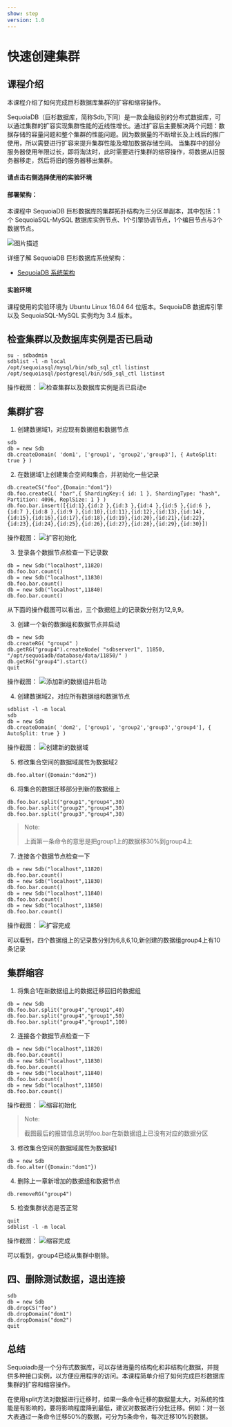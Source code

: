 ```yaml
---
show: step
version: 1.0 
---
```


# 快速创建集群

## 课程介绍

本课程介绍了如何完成巨杉数据库集群的扩容和缩容操作。

SequoiaDB（巨杉数据库，简称Sdb,下同）是一款金融级别的分布式数据库，可以通过集群的扩容实现集群性能的近线性增长。通过扩容后主要解决两个问题：数据存储的容量问题和整个集群的性能问题。因为数据量的不断增长及上线后的推广使用，所以需要进行扩容来提升集群性能及增加数据存储空间。
当集群中的部分服务器使用年限过长，即将淘汰时，此时需要进行集群的缩容操作，将数据从旧服务器移走，然后将旧的服务器移出集群。

#### 请点击右侧选择使用的实验环境

#### 部署架构：
本课程中 SequoiaDB 巨杉数据库的集群拓扑结构为三分区单副本，其中包括：1个 SequoiaSQL-MySQL 数据库实例节点、1个引擎协调节点，1个编目节点与3个数据节点。

![图片描述](https://doc.shiyanlou.com/courses/1469/1207281/8d88e6faed223a26fcdc66fa2ef8d3c5)

详细了解 SequoiaDB 巨杉数据库系统架构：
* [SequoiaDB 系统架构](http://doc.sequoiadb.com/cn/sequoiadb-cat_id-1519649201-edition_id-0)

#### 实验环境
课程使用的实验环境为 Ubuntu Linux 16.04 64 位版本。SequoiaDB 数据库引擎以及 SequoiaSQL-MySQL 实例均为 3.4 版本。

## 检查集群以及数据库实例是否已启动
```
su - sdbadmin
sdblist -l -m local
/opt/sequoiasql/mysql/bin/sdb_sql_ctl listinst
/opt/sequoiasql/postgresql/bin/sdb_sql_ctl listinst
```

操作截图：
![检查集群以及数据库实例是否已启动](https://doc.shiyanlou.com/courses/1480/1207281/43fa875113512dce1537a215042f7c38)e


## 集群扩容
1) 创建数据域1，对应现有数据组和数据节点
```
sdb
db = new Sdb
db.createDomain( 'dom1', ['group1', 'group2','group3'], { AutoSplit: true } )
```


2) 在数据域1上创建集合空间和集合，并初始化一些记录
```
db.createCS("foo",{Domain:"dom1"})
db.foo.createCL( "bar",{ ShardingKey:{ id: 1 }, ShardingType: "hash", Partition: 4096, ReplSize: 1 } )
db.foo.bar.insert([{id:1},{id:2 },{id:3 },{id:4 },{id:5 },{id:6 },{id:7 },{id:8 },{id:9 },{id:10},{id:11},{id:12},{id:13},{id:14},{id:15},{id:16},{id:17},{id:18},{id:19},{id:20},{id:21},{id:22},{id:23},{id:24},{id:25},{id:26},{id:27},{id:28},{id:29},{id:30}])
```

操作截图：
![扩容初始化](https://doc.shiyanlou.com/courses/1480/1207281/7d4fb57ef1b2e61308bd81d9e8fe4a92)

3) 登录各个数据节点检查一下记录数
```
db = new Sdb("localhost",11820)
db.foo.bar.count()
db = new Sdb("localhost",11830)
db.foo.bar.count()
db = new Sdb("localhost",11840)
db.foo.bar.count()
```
从下面的操作截图可以看出，三个数据组上的记录数分别为12,9,9。

3) 创建一个新的数据组和数据节点并启动
```
db = new Sdb
db.createRG( "group4" )
db.getRG("group4").createNode( "sdbserver1", 11850, "/opt/sequoiadb/database/data/11850/" )
db.getRG("group4").start()
quit
```

操作截图：
![添加新的数据组并启动](https://doc.shiyanlou.com/courses/1480/1207281/aabfde1029db2784fbb6d30462d10889)



4) 创建数据域2，对应所有数据组和数据节点
```
sdblist -l -m local
sdb
db = new Sdb
db.createDomain( 'dom2', ['group1', 'group2','group3','group4'], { AutoSplit: true } )
```
操作截图：
![创建新的数据域](https://doc.shiyanlou.com/courses/1480/1207281/08071425284a9026f32081196d065743)

5) 修改集合空间的数据域属性为数据域2
```
db.foo.alter({Domain:"dom2"})
```


6) 将集合的数据迁移部分到新的数据组上
```
db.foo.bar.split("group1","group4",30)
db.foo.bar.split("group2","group4",30)
db.foo.bar.split("group3","group4",30)
```

>Note:
>
>上面第一条命令的意思是把group1上的数据移30%到group4上


7) 连接各个数据节点检查一下
```
db = new Sdb("localhost",11820)
db.foo.bar.count()
db = new Sdb("localhost",11830)
db.foo.bar.count()
db = new Sdb("localhost",11840)
db.foo.bar.count()
db = new Sdb("localhost",11850)
db.foo.bar.count()
```

操作截图：
![扩容完成](https://doc.shiyanlou.com/courses/1480/1207281/54153d89d98ad6e61e7309725567f46a)

可以看到，四个数据组上的记录数分别为6,8,6,10,新创建的数据组group4上有10条记录

## 集群缩容
1) 将集合1在新数据组上的数据迁移回旧的数据组
```
db = new Sdb
db.foo.bar.split("group4","group1",40)
db.foo.bar.split("group4","group1",50)
db.foo.bar.split("group4","group1",100)
```

2) 连接各个数据节点检查一下
```
db = new Sdb("localhost",11820)
db.foo.bar.count()
db = new Sdb("localhost",11830)
db.foo.bar.count()
db = new Sdb("localhost",11840)
db.foo.bar.count()
db = new Sdb("localhost",11850)
db.foo.bar.count()
```

操作截图：
![缩容初始化](https://doc.shiyanlou.com/courses/1480/1207281/04915228bd02bb7f8e50329d13840c5c)

>Note:
>
>截图最后的报错信息说明foo.bar在新数据组上已没有对应的数据分区

3) 修改集合空间的数据域属性为数据域1
```
db = new Sdb
db.foo.alter({Domain:"dom1"})
```

4) 删除上一章新增加的数据组和数据节点
```
db.removeRG("group4")
```


5) 检查集群状态是否正常
```
quit
sdblist -l -m local
```

操作截图：
![缩容完成](https://doc.shiyanlou.com/courses/1480/1207281/ce754a641b1d348c4a55a06170498183)

可以看到，group4已经从集群中剔除。


## 四、删除测试数据，退出连接
```
sdb
db = new Sdb
db.dropCS("foo")
db.dropDomain("dom1")
db.dropDomain("dom2")
quit
```


## 总结

Sequoiadb是一个分布式数据库，可以存储海量的结构化和非结构化数据，并提供多种接口实例，以方便应用程序的访问。本课程简单介绍了如何完成巨杉数据库集群的扩容和缩容操作。

在使用split方法对数据进行迁移时，如果一条命令迁移的数据量太大，对系统的性能是有影响的，要将影响程度降到最低，建议对数据进行分批迁移。例如：对一张大表通过一条命令迁移50%的数据，可分为5条命令，每次迁移10%的数据。


